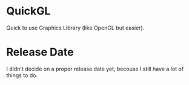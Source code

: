 # QuickGL
Quick to use Graphics Library (like OpenGL but easier).

# Release Date
I didn't decide on a proper release date yet, becouse I still have a lot of things to do.
